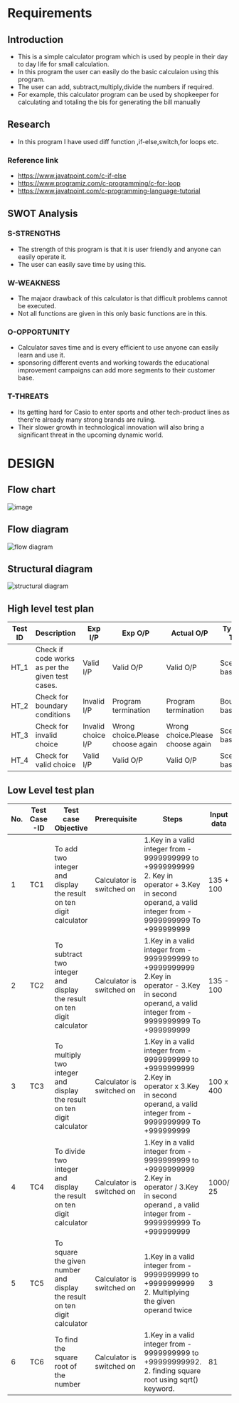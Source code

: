 # Requirements
## Introduction
* This is a simple calculator program which is used by people in their day to day life for small calculation.
* In this program the user can easily do the basic calculaion using this program.
* The user can add, subtract,multiply,divide the numbers if required.
* For example, this calculator program can be used by shopkeeper for calculating and totaling the bis for generating the bill manually

## Research
* In this program I have used diff function ,if-else,switch,for loops etc.
 ### Reference link
* https://www.javatpoint.com/c-if-else
* https://www.programiz.com/c-programming/c-for-loop
* https://www.javatpoint.com/c-programming-language-tutorial

## SWOT Analysis
### S-STRENGTHS
* The strength of this program is that it is user friendly and anyone can easily operate it.
* The user can easily save time by using this.
### W-WEAKNESS
* The majaor drawback of this calculator is that difficult problems cannot be executed.
* Not all functions are given in this only basic functions are in this.
### O-OPPORTUNITY
* Calculator saves time and is every efficient to use anyone can easily learn and use it.
* sponsoring different events and working towards the educational improvement campaigns can add more segments to their customer base.
### T-THREATS
* Its getting hard for Casio to enter sports and other tech-product lines as there’re already many strong brands are ruling. 
* Their slower growth in technological innovation will also bring a significant threat in the upcoming dynamic world.

# DESIGN
## Flow chart
![image](https://user-images.githubusercontent.com/74638840/161234951-42ad6847-71b1-407d-ab9a-b9c58c3575a1.png)
## Flow diagram
![flow diagram](https://user-images.githubusercontent.com/74638840/161393405-7feb8770-fca0-49eb-b37c-af42e7a9d95f.jpg)

## Structural diagram
![structural diagram](https://user-images.githubusercontent.com/74638840/161393451-ab85a83c-48a2-4d65-b943-d62a9da1396d.jpg)



## High level test plan

| **Test ID** | **Description**                                              | **Exp I/P** | **Exp O/P** | **Actual O/P** |**Type Of Test**  |    
|-------------|--------------------------------------------------------------|------------|-------------|----------------|------------------|
|  HT_1       |Check if code works as per the given test cases.              |  Valid I/P  |Valid O/P|Valid O/P|Scenario based |
|  HT_2       |Check for boundary conditions                                 |  Invalid I/P|Program termination|Program termination |Boundary based    |
|  HT_3       |Check for invalid choice                                      |  Invalid choice I/P|Wrong choice.Please choose again|Wrong choice.Please choose again|Scenario based    |
|  HT_4       |Check for valid choice                                        |  Valid I/P|Valid O/P|Valid O/P|Scenario based |

## Low Level test plan
| **No.**| **Test Case -ID**  | **Test case Objective**                                                   | **Prerequisite**              | **Steps**                                                                                                                                                        | **Input data**  | **Expected Result**                                                  |  **Actual Result**              | **Remarks/ Status**              | 
|--------|--------------------|---------------------------------------------------------------------------|-------------------------------|------------------------------------------------------------------------------------------------------------------------------------------------------------------|-----------------|---------------------------------------------------------------------------------|---------------------|---------------------|
|1       | TC1                | To add two integer and display the result on ten digit calculator| Calculator is switched on     | 1.Key in a valid integer from - 9999999999 to +9999999999 2. Key in operator + 3.Key in second operand, a valid integer from - 9999999999 To +999999999   | 135 + 100       |235(addition, above ten digits will be expressed in exponential form)            |  235                |  Pass               |
|2       | TC2                | To subtract two integer and display the result on ten digit calculator| Calculator is switched on     | 1.Key in a valid integer from - 9999999999 to +9999999999 2.Key in operator - 3.Key in second operand, a valid integer from - 9999999999 To +999999999   | 135 - 100         |35(subtaction, above ten digits will be expressed in exponential form)            |  35                 |  Pass               |
|3       | TC3                | To multiply two integer and display the result on ten digit calculator| Calculator is switched on     | 1.Key in a valid integer from - 9999999999 to +9999999999 2.Key in operator x 3.Key in second operand, a valid integer from - 9999999999 To +999999999   |100 x 400          |40000(multiplication, above ten digits will be expressed in exponential form)            | 40000                |  Pass               |
|4       | TC4                | To divide two integer and display the result on ten digit calculator| Calculator is switched on     | 1.Key in a valid integer from - 9999999999 to +9999999999 2.Key in operator / 3.Key in second operand , a valid integer from - 9999999999 To +999999999   |1000/ 25          |40(multiplication, above ten digits will be expressed in exponential form)            | 40                  |  Pass               |
|5       | TC5                | To square the given number and display the result on ten digit calculator| Calculator is switched on     | 1.Key in a valid integer from - 9999999999 to +9999999999 2. Multiplying the given operand twice                                                            |3                  |9(square, above ten digits will be expressed in exponential form)                        | 9                   |  Pass               |
|6       | TC6                | To find the square root of the number                                     | Calculator is switched on     | 1.Key in a valid integer from - 9999999999 to +99999999992. 2. finding square root using sqrt() keyword.                                                    |81                  |9(sqrt , above ten digits will be expressed in exponential form)                        | 9                |  Pass               |
